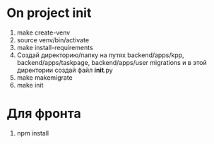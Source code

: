 # On project init

1. make create-venv
2. source venv/bin/activate
3. make install-requirements
4. Создай директорию/папку на путях backend/apps/kpp, backend/apps/taskpage, backend/apps/user migrations и в этой директории создай файл __init__.py
5. make makemigrate
6. make init

# Для фронта

1. npm install
